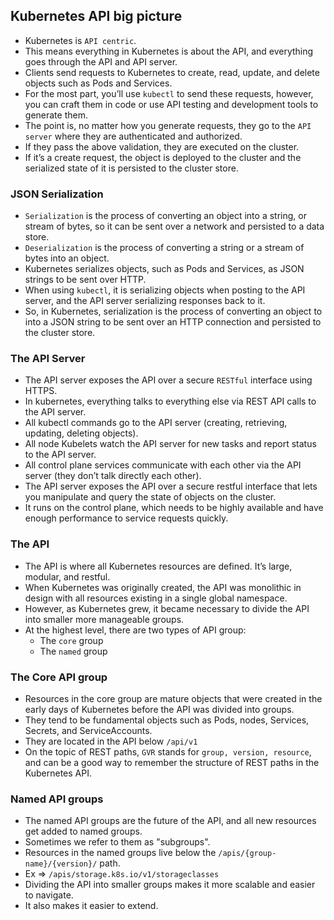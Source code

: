 ## Kubernetes API big picture
- Kubernetes is `API centric`.
- This means everything in Kubernetes is about the API, and everything goes through the API and API server.
- Clients send requests to Kubernetes to create, read, update, and delete objects such as Pods and Services.
- For the most part, you’ll use `kubectl` to send these requests, however, you can craft them in code or use API testing and development tools to generate them.
- The point is, no matter how you generate requests, they go to the `API server` where they are authenticated and authorized.
- If they pass the above validation, they are executed on the cluster.
- If it’s a create request, the object is deployed to the cluster and the serialized state of it is persisted to the cluster store.

### JSON Serialization
- `Serialization` is the process of converting an object into a string, or stream of bytes, so it can be sent over a network and persisted to a data store.
- `Deserialization` is the process of converting a string or a stream of bytes into an object.
- Kubernetes serializes objects, such as Pods and Services, as JSON strings to be sent over HTTP.
- When using `kubectl`, it is serializing objects when posting to the API server, and the API server serializing responses back to it.
- So, in Kubernetes, serialization is the process of converting an object to into a JSON string to be sent over an HTTP connection and persisted to the cluster store.

### The API Server
- The API server exposes the API over a secure `RESTful` interface using HTTPS.
- In kubernetes, everything talks to everything else via REST API calls to the API server.
- All kubectl commands go to the API server (creating, retrieving, updating, deleting objects).
- All node Kubelets watch the API server for new tasks and report status to the API server.
- All control plane services communicate with each other via the API server (they don’t talk directly each other).
- The API server exposes the API over a secure restful interface that lets you manipulate and query the state of objects on the cluster.
- It runs on the control plane, which needs to be highly available and have enough performance to service requests quickly.

### The API
- The API is where all Kubernetes resources are defined. It’s large, modular, and restful.
- When Kubernetes was originally created, the API was monolithic in design with all resources existing in a single global namespace.
- However, as Kubernetes grew, it became necessary to divide the API into smaller more manageable groups.
- At the highest level, there are two types of API group:
  - The `core` group
  - The `named` group

### The Core API group
- Resources in the core group are mature objects that were created in the early days of Kubernetes before the API was divided into groups.
- They tend to be fundamental objects such as Pods, nodes, Services, Secrets, and ServiceAccounts.
- They are located in the API below `/api/v1`
- On the topic of REST paths, `GVR` stands for `group, version, resource`, and can be a good way to remember the structure of REST paths in the Kubernetes API.

### Named API groups
- The named API groups are the future of the API, and all new resources get added to named groups.
- Sometimes we refer to them as "subgroups".
- Resources in the named groups live below the `/apis/{group-name}/{version}/` path.
- Ex => `/apis/storage.k8s.io/v1/storageclasses`
- Dividing the API into smaller groups makes it more scalable and easier to navigate.
- It also makes it easier to extend.